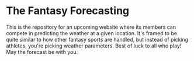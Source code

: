 # The Fantasy Forecasting

This is the repository for an upcoming website where its members can compete in predicting the weather at a given
location.  It's framed to be quite similar to how other fantasy sports are handled, but instead of picking athletes, 
you're picking weather parameters.  Best of luck to all who play! May the forecast be with you.  